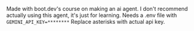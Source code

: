 Made with boot.dev's course on making an ai agent.
I don't recommend actually using this agent, it's just for learning.
Needs a .env file with
`GEMINI_API_KEY=********`
Replace asterisks with actual api key.
